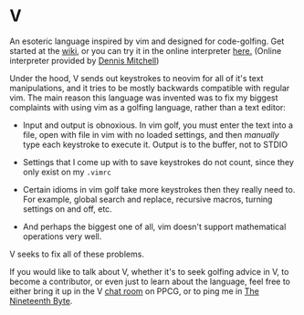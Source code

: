 <h1>V</h1>

An esoteric language inspired by vim and designed for code-golfing. Get started at the [wiki](https://github.com/DJMcMayhem/V/wiki), or you can try it in the online interpreter [here.](http://v.tryitonline.net/) (Online interpreter provided by [Dennis Mitchell](http://codegolf.stackexchange.com/users/12012/dennis))

Under the hood, V sends out keystrokes to neovim for all of it's text manipulations, and it tries to be mostly backwards compatible with regular vim. The main reason this language was invented was to fix my biggest complaints with using vim as a golfing language, rather than a text editor:

 - Input and output is obnoxious. In vim golf, you must enter the text into a file, open with file in vim with no loaded settings, and then *manually* type each keystroke to execute it. Output is to the buffer, not to STDIO

 - Settings that I come up with to save keystrokes do not count, since they only exist on my `.vimrc`

 - Certain idioms in vim golf take more keystrokes then they really need to. For example, global search and replace, recursive macros, turning settings on and off, etc.

 - And perhaps the biggest one of all, vim doesn't support mathematical operations very well.
 
V seeks to fix all of these problems.

If you would like to talk about V, whether it's to seek golfing advice in V, to become a contributor, or even just to learn about the language, feel free to either bring it up in the V [chat room](http://chat.stackexchange.com/rooms/40448/v) on PPCG, or to ping me in [The Nineteenth Byte](http://chat.stackexchange.com/rooms/240/the-nineteenth-byte).

